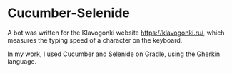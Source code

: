 # Cucumber-Selenide
A bot was written for the Klavogonki website https://klavogonki.ru/,
which measures the typing speed of a character on the keyboard.

In my work, I used Cucumber and Selenide on Gradle, using the Gherkin language.